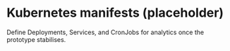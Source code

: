 # Kubernetes manifests (placeholder)

Define Deployments, Services, and CronJobs for analytics once the prototype stabilises.

